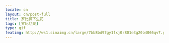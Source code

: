 ```yaml
---
locate: cn
layout: cn/post-full
title: 罗比脚下生花
tags: [罗比尼奥]
type: gif
featimg: http://ws1.sinaimg.cn/large/7bb8bd97gy1fxj0r801e3g20b4066qv7.gif
---
```

